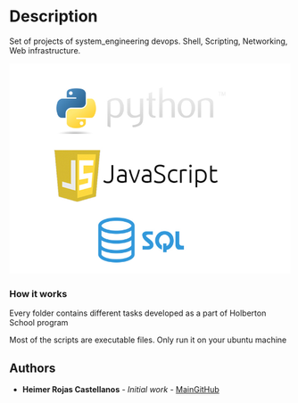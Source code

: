 # Description

Set of projects of system_engineering devops. Shell, Scripting, Networking, Web infrastructure.

![alt text](https://github.com/HeimerR/holbertonschool-higher_level_programming/blob/master/higher%20level%20programming.jpg)

### How it works

Every folder contains different tasks developed as a part of Holberton School program 

Most of the scripts are executable files. Only run it on your ubuntu machine

## Authors

* **Heimer Rojas Castellanos** - *Initial work* - [MainGitHub](https://github.com/heimerr)
